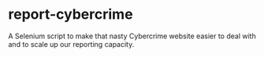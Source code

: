 # report-cybercrime
A Selenium script to make that nasty Cybercrime website easier to deal with and to scale up our reporting capacity.
